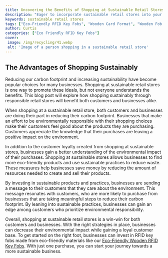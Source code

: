 ```yaml
---
title: Uncovering the Benefits of Shopping at Sustainable Retail Stores
description: "Eager to incorporate sustainable retail stores into your shopping habits Explore the many benefits from shopping from sustainable stores in this blog post from high quality standards to contributions to the local economy"
keywords: sustainable retail stores
tags: ["Eco-Friendly RFID Key Fobs", "Wooden Card Format", "Wooden Fob Format", "Retail Stores"]
author: Curtis
categories: ["Eco Friendly RFID Key Fobs"]
cover: 
 image: /img/recycling/41.webp
 alt: 'Image of a person shopping in a sustainable retail store'
---
```

## The Advantages of Shopping Sustainably
Reducing our carbon footprint and increasing sustainability have become popular choices for many businesses. Shopping at sustainable retail stores is one way to promote these ideals, but not everyone understands the benefits. This blog post will explore how shopping sustainably through responsible retail stores will benefit both customers and businesses alike. 

When shopping at a sustainable retail store, both customers and businesses are doing their part in reducing their carbon footprint. Businesses that make an effort to be environmentally responsible with their shopping choices make their customers feel good about the products they are purchasing. Customers appreciate the knowledge that their purchases are leaving a positive impact on the environment. 

In addition to the customer loyalty created from shopping at sustainable stores, businesses gain a better understanding of the environmental impact of their purchases. Shopping at sustainable stores allows businesses to find more eco-friendly products and use sustainable practices to reduce waste. These measures help businesses save money by reducing the amount of resources needed to create and sell their products. 

By investing in sustainable products and practices, businesses are sending a message to their customers that they care about the environment. This message resonates with customers, who are more likely to purchase from businesses that are taking meaningful steps to reduce their carbon footprint. By leaning into sustainable practices, businesses can gain an edge among customers who prioritize environmental responsibility. 

Overall, shopping at sustainable retail stores is a win-win for both customers and businesses. With the right strategies in place, businesses can decrease their environmental impact while gaining a loyal customer base. To get started on the right foot, businesses can invest in RFID key fobs made from eco-friendly materials like our [Eco-Friendly Wooden RFID Key Fobs](/eco-friendly-rfid-key-fobs). With just one purchase, you can start your journey towards a more sustainable business.
